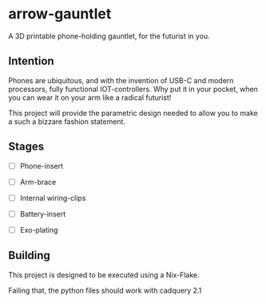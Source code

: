 # arrow-gauntlet
A 3D printable phone-holding gauntlet, for the futurist in you.

## Intention
Phones are ubiquitous, and with the invention of USB-C and modern processors, fully functional IOT-controllers.
Why put it in your pocket, when you can wear it on your arm like a radical futurist!

This project will provide the parametric design needed to allow you to make a such a bizzare fashion statement.

## Stages
- [ ] Phone-insert
- [ ] Arm-brace
- [ ] Internal wiring-clips
- [ ] Battery-insert
- [ ] Exo-plating


## Building
This project is designed to be executed using a Nix-Flake.

Failing that, the python files should work with cadquery 2.1